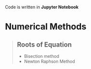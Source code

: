 Code is written in **Jupyter Notebook**
# Numerical Methods
>
> ## Roots of Equation
> - Bisection method
> - Newton Raphson Method
>
>
